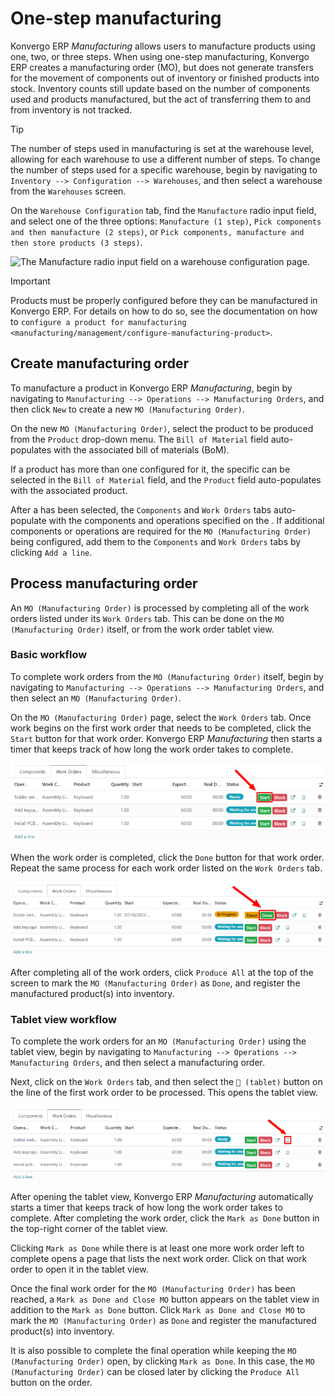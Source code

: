 # One-step manufacturing

Konvergo ERP *Manufacturing* allows users to manufacture products using one,
two, or three steps. When using one-step manufacturing, Konvergo ERP creates a
manufacturing order (MO), but does not generate transfers for the
movement of components out of inventory or finished products into stock.
Inventory counts still update based on the number of components used and
products manufactured, but the act of transferring them to and from
inventory is not tracked.

> [!TIP]
> The number of steps used in manufacturing is set at the warehouse
> level, allowing for each warehouse to use a different number of steps.
> To change the number of steps used for a specific warehouse, begin by
> navigating to `Inventory --> Configuration --> Warehouses`, and then
> select a warehouse from the `Warehouses` screen.
>
> On the `Warehouse Configuration` tab, find the `Manufacture` radio
> input field, and select one of the three options:
> `Manufacture (1 step)`, `Pick
> components and then manufacture (2 steps)`, or
> `Pick components, manufacture and then
> store products (3 steps)`.
>
> <img src="one_step_manufacturing/manufacturing-type.png"
> class="align-center"
> alt="The Manufacture radio input field on a warehouse configuration page." />

> [!IMPORTANT]
> Products must be properly configured before they can be manufactured
> in Konvergo ERP. For details on how to do so, see the documentation on how to
> `configure a product for manufacturing
> <manufacturing/management/configure-manufacturing-product>`.

## Create manufacturing order

To manufacture a product in Konvergo ERP *Manufacturing*, begin by navigating to
`Manufacturing --> Operations --> Manufacturing Orders`, and then click
`New` to create a new `MO (Manufacturing Order)`.

On the new `MO (Manufacturing Order)`, select the product to be produced
from the `Product` drop-down menu. The `Bill of Material` field
auto-populates with the associated bill of materials (BoM).

If a product has more than one configured for it, the specific can be
selected in the `Bill of Material` field, and the `Product` field
auto-populates with the associated product.

After a has been selected, the `Components` and `Work Orders` tabs
auto-populate with the components and operations specified on the . If
additional components or operations are required for the
`MO (Manufacturing Order)` being configured, add them to the
`Components` and `Work Orders` tabs by clicking `Add a line`.

## Process manufacturing order

An `MO (Manufacturing Order)` is processed by completing all of the work
orders listed under its `Work Orders` tab. This can be done on the
`MO (Manufacturing Order)` itself, or from the work order tablet view.

### Basic workflow

To complete work orders from the `MO (Manufacturing Order)` itself,
begin by navigating to `Manufacturing
--> Operations --> Manufacturing Orders`, and then select an
`MO (Manufacturing Order)`.

On the `MO (Manufacturing Order)` page, select the `Work Orders` tab.
Once work begins on the first work order that needs to be completed,
click the `Start` button for that work order. Konvergo ERP *Manufacturing* then
starts a timer that keeps track of how long the work order takes to
complete.

<img src="one_step_manufacturing/start-button.png" class="align-center"
alt="The Start button for an operation on a manufacturing order." />

When the work order is completed, click the `Done` button for that work
order. Repeat the same process for each work order listed on the
`Work Orders` tab.

<img src="one_step_manufacturing/done-button.png" class="align-center"
alt="The Done button for an operation on a manufacturing order." />

After completing all of the work orders, click `Produce All` at the top
of the screen to mark the `MO (Manufacturing Order)` as `Done`, and
register the manufactured product(s) into inventory.

### Tablet view workflow

To complete the work orders for an `MO (Manufacturing Order)` using the
tablet view, begin by navigating to
`Manufacturing --> Operations --> Manufacturing Orders`, and then select
a manufacturing order.

Next, click on the `Work Orders` tab, and then select the `📱 (tablet)`
button on the line of the first work order to be processed. This opens
the tablet view.

<img src="one_step_manufacturing/tablet-view-button.png"
class="align-center"
alt="The tablet view button for a work order on a manufacturing order." />

After opening the tablet view, Konvergo ERP *Manufacturing* automatically starts
a timer that keeps track of how long the work order takes to complete.
After completing the work order, click the `Mark as Done` button in the
top-right corner of the tablet view.

Clicking `Mark as Done` while there is at least one more work order left
to complete opens a page that lists the next work order. Click on that
work order to open it in the tablet view.

Once the final work order for the `MO (Manufacturing Order)` has been
reached, a `Mark as Done and Close MO` button appears on the tablet view
in addition to the `Mark as Done` button. Click
`Mark as Done and Close MO` to mark the `MO (Manufacturing Order)` as
`Done` and register the manufactured product(s) into inventory.

It is also possible to complete the final operation while keeping the
`MO (Manufacturing Order)` open, by clicking `Mark as Done`. In this
case, the `MO (Manufacturing Order)` can be closed later by clicking the
`Produce All` button on the order.
